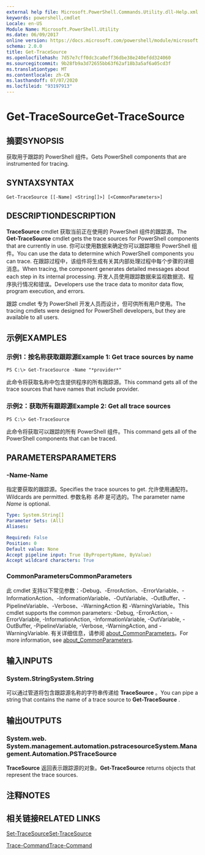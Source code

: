 ```yaml
---
external help file: Microsoft.PowerShell.Commands.Utility.dll-Help.xml
keywords: powershell,cmdlet
Locale: en-US
Module Name: Microsoft.PowerShell.Utility
ms.date: 06/09/2017
online version: https://docs.microsoft.com/powershell/module/microsoft.powershell.utility/get-tracesource?view=powershell-5.1&WT.mc_id=ps-gethelp
schema: 2.0.0
title: Get-TraceSource
ms.openlocfilehash: 7d57e7cff0dc3ca0eff36dbe38e240efdd324060
ms.sourcegitcommit: 9b28fb9a3d72655bb63f62af18b3a5af6a05cd3f
ms.translationtype: MT
ms.contentlocale: zh-CN
ms.lasthandoff: 07/07/2020
ms.locfileid: "93197913"
---
```

# <span data-ttu-id="e97c0-103">Get-TraceSource</span><span class="sxs-lookup"><span data-stu-id="e97c0-103">Get-TraceSource</span></span>

## <span data-ttu-id="e97c0-104">摘要</span><span class="sxs-lookup"><span data-stu-id="e97c0-104">SYNOPSIS</span></span>
<span data-ttu-id="e97c0-105">获取用于跟踪的 PowerShell 组件。</span><span class="sxs-lookup"><span data-stu-id="e97c0-105">Gets PowerShell components that are instrumented for tracing.</span></span>

## <span data-ttu-id="e97c0-106">SYNTAX</span><span class="sxs-lookup"><span data-stu-id="e97c0-106">SYNTAX</span></span>

```
Get-TraceSource [[-Name] <String[]>] [<CommonParameters>]
```

## <span data-ttu-id="e97c0-107">DESCRIPTION</span><span class="sxs-lookup"><span data-stu-id="e97c0-107">DESCRIPTION</span></span>

<span data-ttu-id="e97c0-108">**TraceSource** cmdlet 获取当前正在使用的 PowerShell 组件的跟踪源。</span><span class="sxs-lookup"><span data-stu-id="e97c0-108">The **Get-TraceSource** cmdlet gets the trace sources for PowerShell components that are currently in use.</span></span>
<span data-ttu-id="e97c0-109">你可以使用数据来确定你可以跟踪哪些 PowerShell 组件。</span><span class="sxs-lookup"><span data-stu-id="e97c0-109">You can use the data to determine which PowerShell components you can trace.</span></span>
<span data-ttu-id="e97c0-110">在跟踪过程中，该组件将生成有关其内部处理过程中每个步骤的详细消息。</span><span class="sxs-lookup"><span data-stu-id="e97c0-110">When tracing, the component generates detailed messages about each step in its internal processing.</span></span>
<span data-ttu-id="e97c0-111">开发人员使用跟踪数据来监视数据流、程序执行情况和错误。</span><span class="sxs-lookup"><span data-stu-id="e97c0-111">Developers use the trace data to monitor data flow, program execution, and errors.</span></span>

<span data-ttu-id="e97c0-112">跟踪 cmdlet 专为 PowerShell 开发人员而设计，但可供所有用户使用。</span><span class="sxs-lookup"><span data-stu-id="e97c0-112">The tracing cmdlets were designed for PowerShell developers, but they are available to all users.</span></span>

## <span data-ttu-id="e97c0-113">示例</span><span class="sxs-lookup"><span data-stu-id="e97c0-113">EXAMPLES</span></span>

### <span data-ttu-id="e97c0-114">示例1：按名称获取跟踪源</span><span class="sxs-lookup"><span data-stu-id="e97c0-114">Example 1: Get trace sources by name</span></span>

```
PS C:\> Get-TraceSource -Name "*provider*"
```

<span data-ttu-id="e97c0-115">此命令将获取名称中包含提供程序的所有跟踪源。</span><span class="sxs-lookup"><span data-stu-id="e97c0-115">This command gets all of the trace sources that have names that include provider.</span></span>

### <span data-ttu-id="e97c0-116">示例2：获取所有跟踪源</span><span class="sxs-lookup"><span data-stu-id="e97c0-116">Example 2: Get all trace sources</span></span>

```
PS C:\> Get-TraceSource
```

<span data-ttu-id="e97c0-117">此命令将获取可以跟踪的所有 PowerShell 组件。</span><span class="sxs-lookup"><span data-stu-id="e97c0-117">This command gets all of the PowerShell components that can be traced.</span></span>

## <span data-ttu-id="e97c0-118">PARAMETERS</span><span class="sxs-lookup"><span data-stu-id="e97c0-118">PARAMETERS</span></span>

### <span data-ttu-id="e97c0-119">-Name</span><span class="sxs-lookup"><span data-stu-id="e97c0-119">-Name</span></span>

<span data-ttu-id="e97c0-120">指定要获取的跟踪源。</span><span class="sxs-lookup"><span data-stu-id="e97c0-120">Specifies the trace sources to get.</span></span>
<span data-ttu-id="e97c0-121">允许使用通配符。</span><span class="sxs-lookup"><span data-stu-id="e97c0-121">Wildcards are permitted.</span></span>
<span data-ttu-id="e97c0-122">参数名称 *名称* 是可选的。</span><span class="sxs-lookup"><span data-stu-id="e97c0-122">The parameter name *Name* is optional.</span></span>

```yaml
Type: System.String[]
Parameter Sets: (All)
Aliases:

Required: False
Position: 0
Default value: None
Accept pipeline input: True (ByPropertyName, ByValue)
Accept wildcard characters: True
```

### <span data-ttu-id="e97c0-123">CommonParameters</span><span class="sxs-lookup"><span data-stu-id="e97c0-123">CommonParameters</span></span>

<span data-ttu-id="e97c0-124">此 cmdlet 支持以下常见参数：-Debug、-ErrorAction、-ErrorVariable、-InformationAction、-InformationVariable、-OutVariable、-OutBuffer、-PipelineVariable、-Verbose、-WarningAction 和 -WarningVariable。</span><span class="sxs-lookup"><span data-stu-id="e97c0-124">This cmdlet supports the common parameters: -Debug, -ErrorAction, -ErrorVariable, -InformationAction, -InformationVariable, -OutVariable, -OutBuffer, -PipelineVariable, -Verbose, -WarningAction, and -WarningVariable.</span></span> <span data-ttu-id="e97c0-125">有关详细信息，请参阅 [about_CommonParameters](https://go.microsoft.com/fwlink/?LinkID=113216)。</span><span class="sxs-lookup"><span data-stu-id="e97c0-125">For more information, see [about_CommonParameters](https://go.microsoft.com/fwlink/?LinkID=113216).</span></span>

## <span data-ttu-id="e97c0-126">输入</span><span class="sxs-lookup"><span data-stu-id="e97c0-126">INPUTS</span></span>

### <span data-ttu-id="e97c0-127">System.String</span><span class="sxs-lookup"><span data-stu-id="e97c0-127">System.String</span></span>

<span data-ttu-id="e97c0-128">可以通过管道将包含跟踪源名称的字符串传递给 **TraceSource** 。</span><span class="sxs-lookup"><span data-stu-id="e97c0-128">You can pipe a string that contains the name of a trace source to **Get-TraceSource** .</span></span>

## <span data-ttu-id="e97c0-129">输出</span><span class="sxs-lookup"><span data-stu-id="e97c0-129">OUTPUTS</span></span>

### <span data-ttu-id="e97c0-130">System.web. System.management.automation.pstracesource</span><span class="sxs-lookup"><span data-stu-id="e97c0-130">System.Management.Automation.PSTraceSource</span></span>

<span data-ttu-id="e97c0-131">**TraceSource** 返回表示跟踪源的对象。</span><span class="sxs-lookup"><span data-stu-id="e97c0-131">**Get-TraceSource** returns objects that represent the trace sources.</span></span>

## <span data-ttu-id="e97c0-132">注释</span><span class="sxs-lookup"><span data-stu-id="e97c0-132">NOTES</span></span>

## <span data-ttu-id="e97c0-133">相关链接</span><span class="sxs-lookup"><span data-stu-id="e97c0-133">RELATED LINKS</span></span>

[<span data-ttu-id="e97c0-134">Set-TraceSource</span><span class="sxs-lookup"><span data-stu-id="e97c0-134">Set-TraceSource</span></span>](Set-TraceSource.md)

[<span data-ttu-id="e97c0-135">Trace-Command</span><span class="sxs-lookup"><span data-stu-id="e97c0-135">Trace-Command</span></span>](Trace-Command.md)
